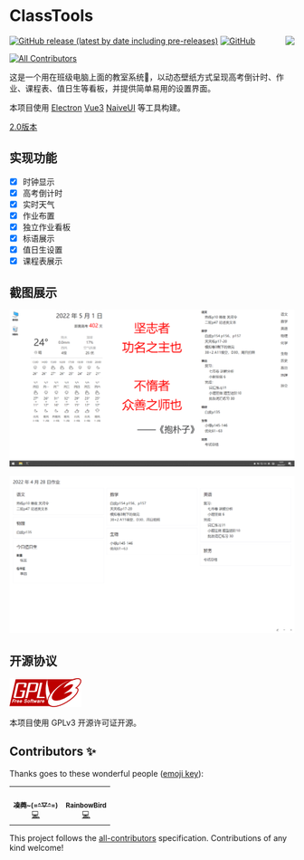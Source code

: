 # ClassTools

[<img align="right" src="https://user-images.githubusercontent.com/18461360/167066042-8f25b9de-379f-4ea1-bfa3-002d50cf5da6.svg" height="70"/>](https://www.microsoft.com/store/apps/9PC000G9HGQ2)
[![GitHub release (latest by date including pre-releases)](https://img.shields.io/github/v/release/ClassToolsOfficial/ClassTools?include_prereleases&style=flat-square)](https://github.com/ClassToolsOfficial/ClassTools/releases/latest)
[![GitHub](https://img.shields.io/github/license/ClassToolsOfficial/ClassTools?style=flat-square)](https://github.com/ClassToolsOfficial/ClassTools/blob/v3.0.0/LICENSE)
<!-- 这个 all contributors 的 badge 非要换行，因为有那个注释 -->
<!-- ALL-CONTRIBUTORS-BADGE:START - Do not remove or modify this section -->
[![All Contributors](https://img.shields.io/badge/all_contributors-2-orange.svg?style=flat-square)](#contributors-)
<!-- ALL-CONTRIBUTORS-BADGE:END -->

这是一个用在班级电脑上面的教室系统🎉，以动态壁纸方式呈现高考倒计时、作业、课程表、值日生等看板，并提供简单易用的设置界面。

本项目使用 [Electron](https://www.electronjs.org/) [Vue3](https://vuejs.org/) [NaiveUI](https://www.naiveui.com) 等工具构建。

[2.0版本](https://github.com/luoling8192/ClassTools)

## 实现功能

- [x] 时钟显示
- [x] 高考倒计时
- [x] 实时天气
- [x] 作业布置
- [x] 独立作业看板
- [x] 标语展示
- [x] 值日生设置
- [x] 课程表展示

## 截图展示

![壁纸主界面](./introduction/wallpaper.png)

![作业看板](./introduction/views.png)

## 开源协议

![GPL 3.0](./introduction/gplv3.png)

本项目使用 GPLv3 开源许可证开源。

## Contributors ✨

Thanks goes to these wonderful people ([emoji key](https://allcontributors.org/docs/en/emoji-key)):

<!-- ALL-CONTRIBUTORS-LIST:START - Do not remove or modify this section -->
<!-- prettier-ignore-start -->
<!-- markdownlint-disable -->
<table>
  <tr>
    <td align="center"><a href="https://0w.al"><img src="https://avatars.githubusercontent.com/u/18461360?v=4?s=100" width="100px;" alt=""/><br /><sub><b>凌莞~(=^▽^=)</b></sub></a><br /><a href="https://github.com/ClassToolsOfficial/ClassTools/commits?author=Clansty" title="Code">💻</a></td>
    <td align="center"><a href="https://blog.luoling8192.top/"><img src="https://avatars.githubusercontent.com/u/44741987?v=4?s=100" width="100px;" alt=""/><br /><sub><b>RainbowBird</b></sub></a><br /><a href="https://github.com/ClassToolsOfficial/ClassTools/commits?author=luoling8192" title="Code">💻</a></td>
  </tr>
</table>

<!-- markdownlint-restore -->
<!-- prettier-ignore-end -->

<!-- ALL-CONTRIBUTORS-LIST:END -->

This project follows the [all-contributors](https://github.com/all-contributors/all-contributors) specification. Contributions of any kind welcome!
